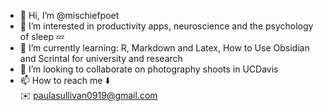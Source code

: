 - :pinched_fingers: Hi, I’m @mischiefpoet
- 👀 I’m interested in productivity apps, neuroscience and the psychology of sleep :zzz: 
- 🌱 I’m currently learning: R, Markdown and Latex, How to Use Obsidian and Scrintal for university and research
- 💞️ I’m looking to collaborate on photography shoots in UCDavis
- 📫 How to reach me :arrow_down:  
:envelope: paulasullivan0919@gmail.com

<!---
mischiefpoet/mischiefpoet is a ✨ special ✨ repository because its `README.md` (this file) appears on your GitHub profile.
You can click the Preview link to take a look at your changes.
--->
